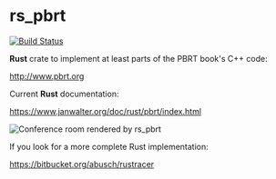 # rs_pbrt

[![Build Status](https://travis-ci.org/wahn/rs_pbrt.svg?branch=master)](https://travis-ci.org/wahn/rs_pbrt)

**Rust** crate to implement at least parts of the PBRT book's C++ code:

http://www.pbrt.org

Current **Rust** documentation:

https://www.janwalter.org/doc/rust/pbrt/index.html

![Conference room rendered by
rs_pbrt](https://www.janwalter.org/assets/conference_room_pbrt_rust_current.png)

If you look for a more complete Rust implementation:

https://bitbucket.org/abusch/rustracer
